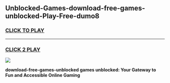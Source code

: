 
## Unblocked-Games-download-free-games-unblocked-Play-Free-dumo8
<h3>
<a href="https://premium76.site?title=download-free-games-unblocked&ref=18A">CLICK TO PLAY</a></h3>
<hr>

<h3>
<a href="https://premium76.site?title=download-free-games-unblocked&ref=18A">CLICK 2 PLAY</a>
  
</h3>

<a href="https://premium76.site?title=download-free-games-unblocked&ref=18A"><img src="https://clearcache.store/games.png"></a>


**download-free-games-unblocked games unblocked: Your Gateway to Fun and Accessible Online Gaming**
